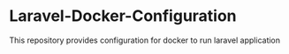# Laravel-Docker-Configuration
This repository provides configuration for docker to run laravel application

